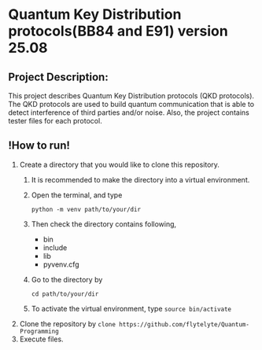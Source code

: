 # Quantum Key Distribution protocols(BB84 and E91) version 25.08

## Project Description:
  This project describes Quantum Key Distribution protocols (QKD protocols).
  The QKD protocols are used to build quantum communication that is able to detect interference of third parties and/or noise.
  Also, the project contains tester files for each protocol.

## !How to run!
  1. Create a directory that you would like to clone this repository.
      1. It is recommended to make the directory into a virtual environment.
      2. Open the terminal, and type
         
         `python -m venv path/to/your/dir`
          
      4. Then check the directory contains following,
         * bin
         * include
         * lib
         * pyvenv.cfg
      5. Go to the directory by
     
          `cd path/to/your/dir`
      7. To activate the virtual environment, type
         `source bin/activate`    
  3. Clone the repository by
     `clone https://github.com/flytelyte/Quantum-Programming`
  5. Execute files.
